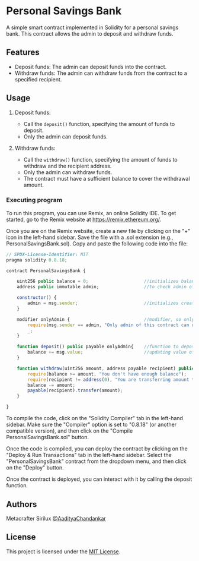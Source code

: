 # Personal Savings Bank

A simple smart contract implemented in Solidity for a personal savings bank. This contract allows the admin to deposit and withdraw funds.

## Features

- Deposit funds: The admin can deposit funds into the contract.
- Withdraw funds: The admin can withdraw funds from the contract to a specified recipient.

## Usage

1. Deposit funds:

   - Call the `deposit()` function, specifying the amount of funds to deposit.
   - Only the admin can deposit funds.

2. Withdraw funds:
   - Call the `withdraw()` function, specifying the amount of funds to withdraw and the recipient address.
   - Only the admin can withdraw funds.
   - The contract must have a sufficient balance to cover the withdrawal amount.

### Executing program

To run this program, you can use Remix, an online Solidity IDE. To get started, go to the Remix website at https://remix.ethereum.org/.

Once you are on the Remix website, create a new file by clicking on the "+" icon in the left-hand sidebar. Save the file with a .sol extension (e.g., PersonalSavingsBank.sol). Copy and paste the following code into the file:

```javascript
// SPDX-License-Identifier: MIT
pragma solidity 0.8.18;

contract PersonalSavingsBank {

    uint256 public balance = 0;                     //initializes balance to zero
    address public immutable admin;                 //to check admin of contract

    constructor() {
        admin = msg.sender;                         //initializes creater as admin of contract
    }

    modifier onlyAdmin {                            //modifier, so only admin can call function
        require(msg.sender == admin, "Only admin of this contract can use this function/feature");
        _;
    }

    function deposit() public payable onlyAdmin{    //function to deposit funds
        balance += msg.value;                       //updating value of balance
    }

    function withdraw(uint256 amount, address payable recipient) public onlyAdmin{
        require(balance >= amount, "You don't have enough balance");                      //checks if balance is availble
        require(recipient != address(0), "You are transferring amount to zero address");  //prevents from sending ether to zero address
        balance -= amount;                                                                //updating value of balance
        payable(recipient).transfer(amount);                                              //transferring amount to recipient address
    }

}
```

To compile the code, click on the "Solidity Compiler" tab in the left-hand sidebar. Make sure the "Compiler" option is set to "0.8.18" (or another compatible version), and then click on the "Compile PersonalSavingsBank.sol" button.

Once the code is compiled, you can deploy the contract by clicking on the "Deploy & Run Transactions" tab in the left-hand sidebar. Select the "PersonalSavingsBank" contract from the dropdown menu, and then click on the "Deploy" button.

Once the contract is deployed, you can interact with it by calling the deposit function.

## Authors

Metacrafter Sirilux
[@AadityaChandankar](https://twitter.com/aadityachandan1)

## License

This project is licensed under the [MIT License](LICENSE.md).
